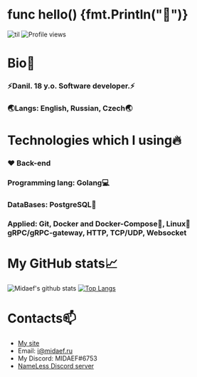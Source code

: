# func hello() {fmt.Println("👋")} 
![til](https://mir-s3-cdn-cf.behance.net/project_modules/1400/515cb348002457.588b5a1dc87f4.gif)
![Profile views](https://gpvc.arturio.dev/midaef)

# Bio💬
### ⚡Danil. 18 y.o. Software developer.⚡
### 🌏Langs: English, Russian, Czech🌏

# Technologies which I using🔥 
### ❤️ Back-end
### Programming lang: Golang💻
### DataBases: PostgreSQL🐘
### Applied: Git, Docker and Docker-Compose🐳, Linux🐧 gRPC/gRPC-gateway, HTTP, TCP/UDP, Websocket

# My GitHub stats📈
![Midaef's github stats](https://github-readme-stats.vercel.app/api?username=midaef&show_icons=true&theme=default&include_all_commits=true&count_private=true&hide_title=true)  [![Top Langs](https://github-readme-stats.vercel.app/api/top-langs/?username=midaef&layout=compact)](https://github.com/midaef/github-readme-stats)

# Contacts📫
* [My site](http://midaef.com)
* Email: i@midaef.ru
* My Discord: MIDAEF#6753
* [NameLess Discord server](https://discord.gg/tfanwYd)
